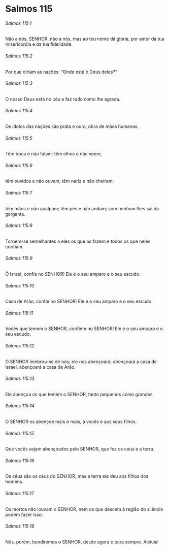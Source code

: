 # Salmos 115

###### Salmos 115:1

Não a nós, SENHOR, não a nós, mas ao teu nome dá glória, por amor da tua misericórdia e da tua fidelidade.

###### Salmos 115:2

Por que diriam as nações: “Onde está o Deus deles?”

###### Salmos 115:3

O nosso Deus está no céu e faz tudo como lhe agrada.

###### Salmos 115:4

Os ídolos das nações são prata e ouro, obra de mãos humanas.

###### Salmos 115:5

Têm boca e não falam; têm olhos e não veem;

###### Salmos 115:6

têm ouvidos e não ouvem; têm nariz e não cheiram;

###### Salmos 115:7

têm mãos e não apalpam; têm pés e não andam; som nenhum lhes sai da garganta.

###### Salmos 115:8

Tornem-se semelhantes a eles os que os fazem e todos os que neles confiam.

###### Salmos 115:9

Ó Israel, confie no SENHOR! Ele é o seu amparo e o seu escudo.

###### Salmos 115:10

Casa de Arão, confie no SENHOR! Ele é o seu amparo e o seu escudo.

###### Salmos 115:11

Vocês que temem o SENHOR, confiem no SENHOR! Ele é o seu amparo e o seu escudo.

###### Salmos 115:12

O SENHOR lembrou-se de nós; ele nos abençoará; abençoará a casa de Israel, abençoará a casa de Arão.

###### Salmos 115:13

Ele abençoa os que temem o SENHOR, tanto pequenos como grandes.

###### Salmos 115:14

O SENHOR os abençoe mais e mais, a vocês e aos seus filhos.

###### Salmos 115:15

Que vocês sejam abençoados pelo SENHOR, que fez os céus e a terra.

###### Salmos 115:16

Os céus são os céus do SENHOR, mas a terra ele deu aos filhos dos homens.

###### Salmos 115:17

Os mortos não louvam o SENHOR, nem os que descem à região do silêncio podem fazer isso.

###### Salmos 115:18

Nós, porém, bendiremos o SENHOR, desde agora e para sempre. Aleluia!

